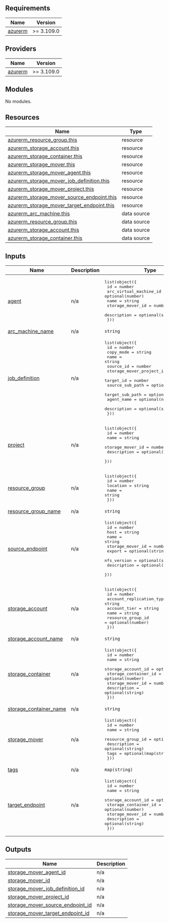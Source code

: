## Requirements

| Name | Version     |
|------|-------------|
| <a name="requirement_azurerm"></a> [azurerm](#requirement\_azurerm) | \>= 3.109.0 |

## Providers

| Name | Version     |
|------|-------------|
| <a name="provider_azurerm"></a> [azurerm](#provider\_azurerm) | \>= 3.109.0 |

## Modules

No modules.

## Resources

| Name | Type |
|------|------|
| [azurerm_resource_group.this](https://registry.terraform.io/providers/hashicorp/azurerm/latest/docs/resources/resource_group) | resource |
| [azurerm_storage_account.this](https://registry.terraform.io/providers/hashicorp/azurerm/latest/docs/resources/storage_account) | resource |
| [azurerm_storage_container.this](https://registry.terraform.io/providers/hashicorp/azurerm/latest/docs/resources/storage_container) | resource |
| [azurerm_storage_mover.this](https://registry.terraform.io/providers/hashicorp/azurerm/latest/docs/resources/storage_mover) | resource |
| [azurerm_storage_mover_agent.this](https://registry.terraform.io/providers/hashicorp/azurerm/latest/docs/resources/storage_mover_agent) | resource |
| [azurerm_storage_mover_job_definition.this](https://registry.terraform.io/providers/hashicorp/azurerm/latest/docs/resources/storage_mover_job_definition) | resource |
| [azurerm_storage_mover_project.this](https://registry.terraform.io/providers/hashicorp/azurerm/latest/docs/resources/storage_mover_project) | resource |
| [azurerm_storage_mover_source_endpoint.this](https://registry.terraform.io/providers/hashicorp/azurerm/latest/docs/resources/storage_mover_source_endpoint) | resource |
| [azurerm_storage_mover_target_endpoint.this](https://registry.terraform.io/providers/hashicorp/azurerm/latest/docs/resources/storage_mover_target_endpoint) | resource |
| [azurerm_arc_machine.this](https://registry.terraform.io/providers/hashicorp/azurerm/latest/docs/data-sources/arc_machine) | data source |
| [azurerm_resource_group.this](https://registry.terraform.io/providers/hashicorp/azurerm/latest/docs/data-sources/resource_group) | data source |
| [azurerm_storage_account.this](https://registry.terraform.io/providers/hashicorp/azurerm/latest/docs/data-sources/storage_account) | data source |
| [azurerm_storage_container.this](https://registry.terraform.io/providers/hashicorp/azurerm/latest/docs/data-sources/storage_container) | data source |

## Inputs

| Name | Description | Type | Default | Required |
|------|-------------|------|---------|:--------:|
| <a name="input_agent"></a> [agent](#input\_agent) | n/a | <pre>list(object({<br>    id                     = number<br>    arc_virtual_machine_id = optional(number)<br>    name                   = string<br>    storage_mover_id       = number<br>    description            = optional(string)<br>  }))</pre> | `[]` | no |
| <a name="input_arc_machine_name"></a> [arc\_machine\_name](#input\_arc\_machine\_name) | n/a | `string` | `null` | no |
| <a name="input_job_definition"></a> [job\_definition](#input\_job\_definition) | n/a | <pre>list(object({<br>    id                       = number<br>    copy_mode                = string<br>    name                     = string<br>    source_id                = number<br>    storage_mover_project_id = number<br>    target_id                = number<br>    source_sub_path          = optional(string)<br>    target_sub_path          = optional(string)<br>    agent_name               = optional(number)<br>    description              = optional(string)<br>  }))</pre> | `[]` | no |
| <a name="input_project"></a> [project](#input\_project) | n/a | <pre>list(object({<br>    id               = number<br>    name             = string<br>    storage_mover_id = number<br>    description      = optional(string)<br>  }))</pre> | `[]` | no |
| <a name="input_resource_group"></a> [resource\_group](#input\_resource\_group) | n/a | <pre>list(object({<br>    id       = number<br>    location = string<br>    name     = string<br>  }))</pre> | `[]` | no |
| <a name="input_resource_group_name"></a> [resource\_group\_name](#input\_resource\_group\_name) | n/a | `string` | `null` | no |
| <a name="input_source_endpoint"></a> [source\_endpoint](#input\_source\_endpoint) | n/a | <pre>list(object({<br>    id               = number<br>    host             = string<br>    name             = string<br>    storage_mover_id = number<br>    export           = optional(string)<br>    nfs_version      = optional(string)<br>    description      = optional(string)<br>  }))</pre> | `[]` | no |
| <a name="input_storage_account"></a> [storage\_account](#input\_storage\_account) | n/a | <pre>list(object({<br>    id                       = number<br>    account_replication_type = string<br>    account_tier             = string<br>    name                     = string<br>    resource_group_id        = optional(number)<br>  }))</pre> | `[]` | no |
| <a name="input_storage_account_name"></a> [storage\_account\_name](#input\_storage\_account\_name) | n/a | `string` | `null` | no |
| <a name="input_storage_container"></a> [storage\_container](#input\_storage\_container) | n/a | <pre>list(object({<br>    id                   = number<br>    name                 = string<br>    storage_account_id   = optional(number)<br>    storage_container_id = optional(number)<br>    storage_mover_id     = number<br>    description          = optional(string)<br>  }))</pre> | `[]` | no |
| <a name="input_storage_container_name"></a> [storage\_container\_name](#input\_storage\_container\_name) | n/a | `string` | `null` | no |
| <a name="input_storage_mover"></a> [storage\_mover](#input\_storage\_mover) | n/a | <pre>list(object({<br>    id                = number<br>    name              = string<br>    resource_group_id = optional(number)<br>    description       = optional(string)<br>    tags              = optional(map(string))<br>  }))</pre> | `[]` | no |
| <a name="input_tags"></a> [tags](#input\_tags) | n/a | `map(string)` | `{}` | no |
| <a name="input_target_endpoint"></a> [target\_endpoint](#input\_target\_endpoint) | n/a | <pre>list(object({<br>    id                   = number<br>    name                 = string<br>    storage_account_id   = optional(number)<br>    storage_container_id = optional(number)<br>    storage_mover_id     = number<br>    description          = optional(string)<br>  }))</pre> | `[]` | no |

## Outputs

| Name | Description |
|------|-------------|
| <a name="output_storage_mover_agent_id"></a> [storage\_mover\_agent\_id](#output\_storage\_mover\_agent\_id) | n/a |
| <a name="output_storage_mover_id"></a> [storage\_mover\_id](#output\_storage\_mover\_id) | n/a |
| <a name="output_storage_mover_job_definition_id"></a> [storage\_mover\_job\_definition\_id](#output\_storage\_mover\_job\_definition\_id) | n/a |
| <a name="output_storage_mover_project_id"></a> [storage\_mover\_project\_id](#output\_storage\_mover\_project\_id) | n/a |
| <a name="output_storage_mover_source_endpoint_id"></a> [storage\_mover\_source\_endpoint\_id](#output\_storage\_mover\_source\_endpoint\_id) | n/a |
| <a name="output_storage_mover_target_endpoint_id"></a> [storage\_mover\_target\_endpoint\_id](#output\_storage\_mover\_target\_endpoint\_id) | n/a |
